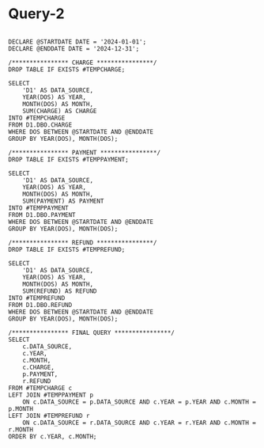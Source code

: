 # Query-2

<pre><code>
DECLARE @STARTDATE DATE = '2024-01-01';
DECLARE @ENDDATE DATE = '2024-12-31';

/**************** CHARGE ****************/
DROP TABLE IF EXISTS #TEMPCHARGE;

SELECT 
    'D1' AS DATA_SOURCE,
    YEAR(DOS) AS YEAR,
    MONTH(DOS) AS MONTH,
    SUM(CHARGE) AS CHARGE
INTO #TEMPCHARGE
FROM D1.DBO.CHARGE
WHERE DOS BETWEEN @STARTDATE AND @ENDDATE
GROUP BY YEAR(DOS), MONTH(DOS);

/**************** PAYMENT ****************/
DROP TABLE IF EXISTS #TEMPPAYMENT;

SELECT 
    'D1' AS DATA_SOURCE,
    YEAR(DOS) AS YEAR,
    MONTH(DOS) AS MONTH,
    SUM(PAYMENT) AS PAYMENT
INTO #TEMPPAYMENT
FROM D1.DBO.PAYMENT
WHERE DOS BETWEEN @STARTDATE AND @ENDDATE
GROUP BY YEAR(DOS), MONTH(DOS);

/**************** REFUND ****************/
DROP TABLE IF EXISTS #TEMPREFUND;

SELECT 
    'D1' AS DATA_SOURCE,
    YEAR(DOS) AS YEAR,
    MONTH(DOS) AS MONTH,
    SUM(REFUND) AS REFUND
INTO #TEMPREFUND
FROM D1.DBO.REFUND
WHERE DOS BETWEEN @STARTDATE AND @ENDDATE
GROUP BY YEAR(DOS), MONTH(DOS);

/**************** FINAL QUERY ****************/
SELECT 
    c.DATA_SOURCE,
    c.YEAR,
    c.MONTH,
    c.CHARGE,
    p.PAYMENT,
    r.REFUND
FROM #TEMPCHARGE c
LEFT JOIN #TEMPPAYMENT p 
    ON c.DATA_SOURCE = p.DATA_SOURCE AND c.YEAR = p.YEAR AND c.MONTH = p.MONTH
LEFT JOIN #TEMPREFUND r 
    ON c.DATA_SOURCE = r.DATA_SOURCE AND c.YEAR = r.YEAR AND c.MONTH = r.MONTH
ORDER BY c.YEAR, c.MONTH;
</code></pre>
